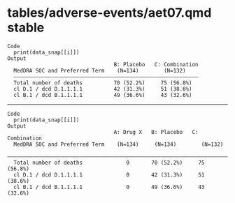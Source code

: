 # tables/adverse-events/aet07.qmd stable

    Code
      print(data_snap[[i]])
    Output
                                      B: Placebo   C: Combination
      MedDRA SOC and Preferred Term    (N=134)        (N=132)    
      ———————————————————————————————————————————————————————————
      Total number of deaths          70 (52.2%)     75 (56.8%)  
      cl D.1 / dcd D.1.1.1.1          42 (31.3%)     51 (38.6%)  
      cl B.1 / dcd B.1.1.1.1          49 (36.6%)     43 (32.6%)  

---

    Code
      print(data_snap[[i]])
    Output
                                      A: Drug X   B: Placebo   C: Combination
      MedDRA SOC and Preferred Term    (N=134)     (N=134)        (N=132)    
      ———————————————————————————————————————————————————————————————————————
      Total number of deaths              0       70 (52.2%)     75 (56.8%)  
      cl D.1 / dcd D.1.1.1.1              0       42 (31.3%)     51 (38.6%)  
      cl B.1 / dcd B.1.1.1.1              0       49 (36.6%)     43 (32.6%)  


